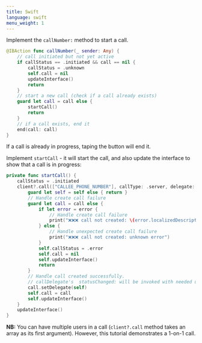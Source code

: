 ```yaml
---
title: Swift
language: swift
menu_weight: 1
---
```




Implement the `callNumber:` method to start a call. 

```swift
@IBAction func callNumber(_ sender: Any) {
    // call initiated but not yet active
    if callStatus == .initiated && call == nil {
        callStatus = .unknown
        self.call = nil
        updateInterface()
        return
    }
    // start a new call (check if a call already exists)
    guard let call = call else {
        startCall()
        return
    }
	// if a call exists, end it
    end(call: call)
}
```

If a call is already in progress, taping the button will end it. 

Implement `startCall` - it will start the call, and also update the interface to show that a call is in progress:

```swift
private func startCall() {
    callStatus = .initiated
    client?.call(["CALLEE_PHONE_NUMBER"], callType: .server, delegate: self) { [weak self] (error, call) in
        guard let self = self else { return }
        // Handle create call failure
        guard let call = call else {
            if let error = error {
                // Handle create call failure
                print("❌❌❌ call not created: \(error.localizedDescription)")
            } else {
                // Handle unexpected create call failure
                print("❌❌❌ call not created: unknown error")
            }
            self.callStatus = .error
            self.call = nil
            self.updateInterface()
            return
        }
        // Handle call created successfully.
        // callDelegate's  statusChanged: will be invoked with needed updates.
        call.setDelegate(self)
        self.call = call
        self.updateInterface()
    }
    updateInterface()
}
```

**NB:** You can have multiple users in a call (`client?.call` method takes an array as its first argument). However, this tutorial demonstrates a 1-on-1 call.
